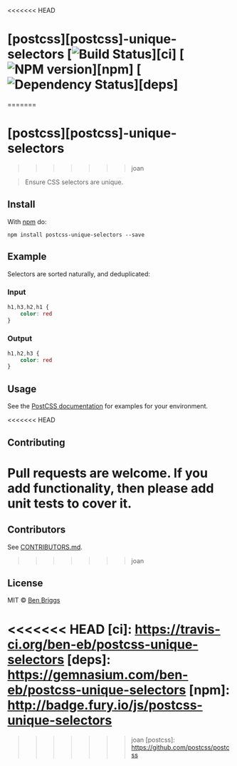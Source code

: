 <<<<<<< HEAD
# [postcss][postcss]-unique-selectors [![Build Status](https://travis-ci.org/ben-eb/postcss-unique-selectors.svg?branch=master)][ci] [![NPM version](https://badge.fury.io/js/postcss-unique-selectors.svg)][npm] [![Dependency Status](https://gemnasium.com/ben-eb/postcss-unique-selectors.svg)][deps]
=======
# [postcss][postcss]-unique-selectors
>>>>>>> joan

> Ensure CSS selectors are unique.

## Install

With [npm](https://npmjs.org/package/postcss-unique-selectors) do:

```
npm install postcss-unique-selectors --save
```

## Example

Selectors are sorted naturally, and deduplicated:

### Input

```css
h1,h3,h2,h1 {
    color: red
}
```

### Output

```css
h1,h2,h3 {
    color: red
}
```

## Usage

See the [PostCSS documentation](https://github.com/postcss/postcss#usage) for
examples for your environment.

<<<<<<< HEAD
## Contributing

Pull requests are welcome. If you add functionality, then please add unit tests
to cover it.
=======
## Contributors

See [CONTRIBUTORS.md](https://github.com/cssnano/cssnano/blob/master/CONTRIBUTORS.md).
>>>>>>> joan

## License

MIT © [Ben Briggs](http://beneb.info)

<<<<<<< HEAD
[ci]:      https://travis-ci.org/ben-eb/postcss-unique-selectors
[deps]:    https://gemnasium.com/ben-eb/postcss-unique-selectors
[npm]:     http://badge.fury.io/js/postcss-unique-selectors
=======
>>>>>>> joan
[postcss]: https://github.com/postcss/postcss
